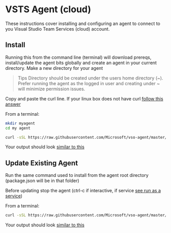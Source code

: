 # VSTS Agent (cloud)

These instructions cover installing and configuring an agent to connect to you Visual Studio Team Services (cloud) account.

## Install

Running this from the command line (terminal) will download prereqs, install/update the agent bits globally and create an agent in your current directory.  Make a new directory for your agent

> Tips 
> Directory should be created under the users home directory (~).  
> Prefer running the agent as the logged in user and creating under ~ will minimize permission issues.

Copy and paste the curl line.  If your linux box does not have curl [follow this answer](http://askubuntu.com/questions/259681/the-program-curl-is-currently-not-installed)

From a terminal:
```bash
mkdir myagent
cd my agent

curl -sSL https://raw.githubusercontent.com/Microsoft/vso-agent/master/getagent.sh | bash
```
Your output should look [similar to this](sampleoutput.md)

## Update Existing Agent

Run the same command used to install from the agent root directory (package.json will be in that folder)

Before updating stop the agent (ctrl-c if interactive, if service [see run as a service](service.md))

From a terminal:
```bash
curl -sSL https://raw.githubusercontent.com/Microsoft/vso-agent/master/getagent.sh | bash
```
Your output should look [similar to this](sampleoutput.md)



